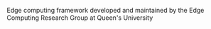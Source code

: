Edge computing framework developed and maintained by the Edge Computing Research Group at Queen's University